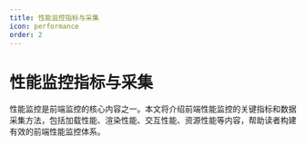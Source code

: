 ```yaml
---
title: 性能监控指标与采集
icon: performance
order: 2
---
```


# 性能监控指标与采集

性能监控是前端监控的核心内容之一。本文将介绍前端性能监控的关键指标和数据采集方法，包括加载性能、渲染性能、交互性能、资源性能等内容，帮助读者构建有效的前端性能监控体系。

